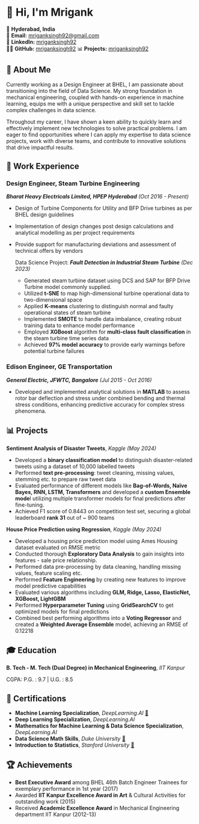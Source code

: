 # 👋 Hi, I'm Mrigank
📍 **Hyderabad, India**  
📧 **Email:** [mriganksingh92@gmail.com](mailto:mriganksingh92@gmail.com)  
🔗 **LinkedIn:** [mriganksingh92](https://linkedin.com/in/mriganksingh92)  
👨‍💻 **GitHub:** [mriganksingh92](https://mriganksingh92.github.io/mriganksingh92/)
📊 **Projects:** [mriganksingh92](https://mriganksingh92.github.io/mriganksingh92/)

## 🌟 About Me
Currently working as a Design Engineer at BHEL, I am passionate about transitioning into the field of Data Science. My strong foundation in mechanical engineering, coupled with hands-on experience in machine learning, equips me with a unique perspective and skill set to tackle complex challenges in data science.

Throughout my career, I have shown a keen ability to quickly learn and effectively implement new technologies to solve practical problems. I am eager to find opportunities where I can apply my expertise to data science projects, work with diverse teams, and contribute to innovative solutions that drive impactful results.

## 💼 Work Experience

### Design Engineer, Steam Turbine Engineering
***Bharat Heavy Electricals Limited, HPEP Hyderabad***  *(Oct 2016 - Present)*
 - Design of Turbine Components for Utility and BFP Drive turbines as per BHEL design guidelines
 - Implementation of design changes post design calculations and analytical modelling as per project requirements
 - Provide support for manufacturing deviations and assessment of technical offers by vendors

   Data Science Project: ***Fault Detection in Industrial Steam Turbine***  *(Dec 2023)*
    - Generated steam turbine dataset using DCS and SAP for BFP Drive Turbine model commonly supplied.
    - Utilized **t-SNE** to map high-dimensional turbine operational data to two-dimensional space
    - Applied **K-means** clustering to distinguish normal and faulty operational states of steam turbine
    - Implemented **SMOTE** to handle data imbalance, creating robust training data to enhance model performance
    - Employed **XGBoost** algorithm for **multi-class fault classification** in the steam turbine time series data
    - Achieved **97% model accuracy** to provide early warnings before potential turbine failures

### Edison Engineer, GE Transportation
***General Electric, JFWTC, Bangalore*** *(Jul 2015 - Oct 2016)*  
- Developed and implemented analytical solutions in **MATLAB** to assess rotor bar deflection and stress under combined bending and thermal stress conditions, enhancing predictive accuracy for complex stress phenomena.

## 📊 Projects

**Sentiment Analysis of Disaster Tweets**, *Kaggle* *(May 2024)* 
- Developed a **binary classification model** to distinguish disaster-related tweets using a dataset of 10,000 labelled tweets 
- Performed **text pre-processing**: tweet cleaning, missing values, stemming etc. to prepare raw tweet data
- Evaluated performance of different models like **Bag-of-Words, Naïve Bayes, RNN, LSTM, Transformers** and developed a **custom Ensemble mode**l utilizing multiple transformer models for final predictions after fine-tuning.
- Achieved F1 score of 0.8443 on competition test set, securing a global leaderboard **rank 31** out of ~ 900 teams

**House Price Prediction using Regression**, *Kaggle*  *(May 2024)*  
- Developed a housing price prediction model using Ames Housing dataset evaluated on RMSE metric 
- Conducted thorough **Exploratory Data Analysis** to gain insights into features - sale price relationship.
- Performed data pre-processing by data cleaning, handling missing values, feature scaling etc.
- Performed **Feature Engineering** by creating new features to improve model predictive capabilities
- Evaluated various algorithms including **GLM, Ridge, Lasso, ElasticNet, XGBoost, LightGBM**
- Performed **Hyperparameter Tuning** using **GridSearchCV** to get optimized models for final predictions
- Combined best performing algorithms into a **Voting Regressor** and created a **Weighted Average Ensemble** model, achieving an RMSE of 0.12218

## 🎓 Education

**B. Tech - M. Tech (Dual Degree) in Mechanical Engineering**, *IIT Kanpur*

   CGPA: P.G. : 9.7  |  U.G. : 8.5
    
## 📜 Certifications 

- **Machine Learning Specialization**, *DeepLearning.AI*  [🔗](https://github.com/mriganksingh92/certifications/blob/ca831cd29d2f8d145cee0a5a37e215681a99f63d/ML%20Specialization.pdf) 
- **Deep Learning Specialization**, *DeepLearning.AI*
- **Mathematics for Machine Learning & Data Science Specialization**, *DeepLearning.AI*
- **Data Science Math Skills**, *Duke University*  [🔗](https://github.com/mriganksingh92/certifications/blob/ca831cd29d2f8d145cee0a5a37e215681a99f63d/duke%20DS%20maths.pdf)
- **Introduction to Statistics**, *Stanford University*  [🔗](https://github.com/mriganksingh92/certifications/blob/ca831cd29d2f8d145cee0a5a37e215681a99f63d/stanford%20%20stats.pdf)

## 🏆 Achievements

- **Best Executive Award** among BHEL 46th Batch Engineer Trainees for exemplary performance in 1st year (2017)
- Awarded **IIT Kanpur Excellence Award in Art** & Cultural Activities for outstanding work (2015)
- Received **Academic Excellence Award** in Mechanical Engineering department IIT Kanpur (2012-13)
